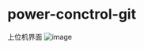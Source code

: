 # power-conctrol-git
上位机界面
![image](https://user-images.githubusercontent.com/87753942/162557970-812428d6-c7ce-43c2-bfcd-9e69c40826f5.png)

